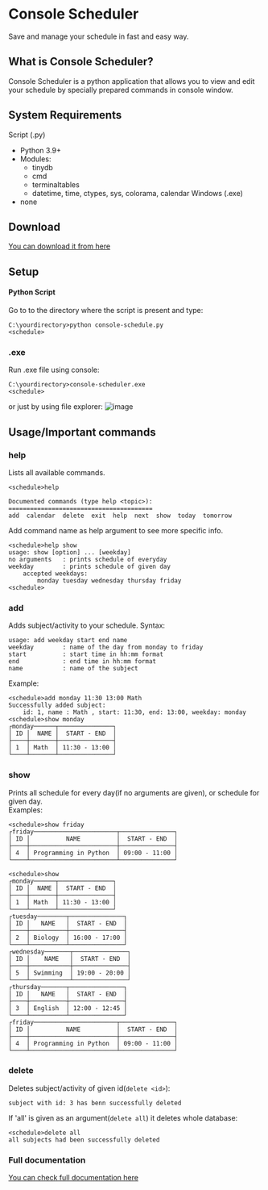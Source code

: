# Console Scheduler
Save and manage your schedule in fast and easy way.
## What is Console Scheduler?
Console Scheduler is a python application that allows you to view and edit your schedule by specially prepared commands in console window.
## System Requirements
Script (.py)
* Python 3.9+
* Modules:
  * tinydb
  * cmd
  * terminaltables
  * datetime, time, ctypes, sys, colorama, calendar
Windows (.exe)
* none
## Download
[You can download it from here](https://github.com/RedRabel99/Console-Schedule/releases/tag/v0.5)
## Setup
#### Python Script
Go to to the directory where the script is present and type:
```console
C:\yourdirectory>python console-schedule.py
<schedule>
```
### .exe
Run .exe file using console:
```console
C:\yourdirectory>console-scheduler.exe
<schedule>
```
or just by using file explorer:
![image](https://user-images.githubusercontent.com/72413391/112042299-a4dfc780-8b47-11eb-8703-636d8c4820b3.png)

## Usage/Important commands
### help
Lists all available commands.
```console
<schedule>help

Documented commands (type help <topic>):
========================================
add  calendar  delete  exit  help  next  show  today  tomorrow
```
Add command name as help argument to see more specific info.
```console
<schedule>help show
usage: show [option] ... [weekday]
no arguments   : prints schedule of everyday
weekday        : prints schedule of given day
    accepted weekdays:
        monday tuesday wednesday thursday friday
<schedule>
```
### add
Adds subject/activity to your schedule.
Syntax:
```add subject to schedule
usage: add weekday start end name
weekday        : name of the day from monday to friday
start          : start time in hh:mm format
end            : end time in hh:mm format
name           : name of the subject
```
Example:
```console
<schedule>add monday 11:30 13:00 Math
Successfully added subject:
    id: 1, name : Math , start: 11:30, end: 13:00, weekday: monday
<schedule>show monday
┌monday──────┬───────────────┐
│ ID │  NAME │  START - END  │
├────┼───────┼───────────────┤
│ 1  │ Math  │ 11:30 - 13:00 │
└────┴───────┴───────────────┘
```
### show
Prints all schedule for every day(if no arguments are given), or schedule for given day.</br>Examples:
```console
<schedule>show friday
┌friday───────────────────────┬───────────────┐
│ ID │          NAME          │  START - END  │
├────┼────────────────────────┼───────────────┤
│ 4  │ Programming in Python  │ 09:00 - 11:00 │
└────┴────────────────────────┴───────────────┘
```
```console
<schedule>show
┌monday──────┬───────────────┐
│ ID │  NAME │  START - END  │
├────┼───────┼───────────────┤
│ 1  │ Math  │ 11:30 - 13:00 │
└────┴───────┴───────────────┘
┌tuesday────────┬───────────────┐
│ ID │   NAME   │  START - END  │
├────┼──────────┼───────────────┤
│ 2  │ Biology  │ 16:00 - 17:00 │
└────┴──────────┴───────────────┘
┌wednesday───────┬───────────────┐
│ ID │    NAME   │  START - END  │
├────┼───────────┼───────────────┤
│ 5  │ Swimming  │ 19:00 - 20:00 │
└────┴───────────┴───────────────┘
┌thursday───────┬───────────────┐
│ ID │   NAME   │  START - END  │
├────┼──────────┼───────────────┤
│ 3  │ English  │ 12:00 - 12:45 │
└────┴──────────┴───────────────┘
┌friday───────────────────────┬───────────────┐
│ ID │          NAME          │  START - END  │
├────┼────────────────────────┼───────────────┤
│ 4  │ Programming in Python  │ 09:00 - 11:00 │
└────┴────────────────────────┴───────────────┘
```
### delete 
Deletes subject/activity of given id(```delete <id>```):
```console<schedule>delete 3
subject with id: 3 has benn successfully deleted
```
If 'all' is given as an argument(```delete all```) it deletes whole database:
```console
<schedule>delete all
all subjects had been successfully deleted
```
### Full documentation
[You can check full documentation here](..DOC/documentation.md)
